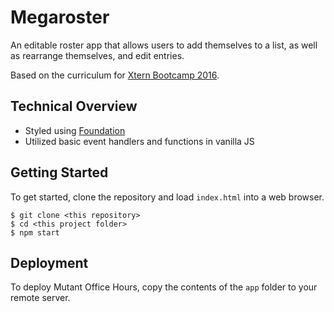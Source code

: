 # Megaroster

An editable roster app that allows users to add themselves to a list, as well as rearrange themselves, and edit entries.

Based on the curriculum for [Xtern Bootcamp 2016](http://bootcamp16.getfretless.com/).

## Technical Overview
 * Styled using [Foundation](http://foundation.zurb.com/)
 * Utilized basic event handlers and functions in vanilla JS


## Getting Started

To get started, clone the repository and load `index.html` into a web browser.

```shell
$ git clone <this repository>
$ cd <this project folder>
$ npm start
```

## Deployment

To deploy Mutant Office Hours, copy the contents of the `app` folder to your remote server.
